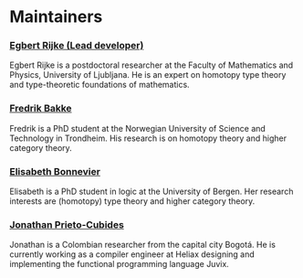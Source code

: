 # Maintainers

### [Egbert Rijke (Lead developer)](https://users.fmf.uni-lj.si/rijke/)
  
Egbert Rijke is a postdoctoral researcher at the Faculty of Mathematics and Physics, University of Ljubljana. He is an expert on homotopy type theory and type-theoretic foundations of mathematics.

### [Fredrik Bakke](https://www.ntnu.no/ansatte/fredrik.bakke)

Fredrik is a PhD student at the Norwegian University of Science and Technology in Trondheim. His research is on homotopy theory and higher category theory.

### [Elisabeth Bonnevier](https://elisabeth.bonnevier.one)

Elisabeth is a PhD student in logic at the University of Bergen. Her research interests are (homotopy) type theory and higher category theory.

### [Jonathan Prieto-Cubides](https://jonaprieto.github.io)

Jonathan is a Colombian researcher from the capital city Bogotá. He is currently working as a compiler engineer at Heliax designing and implementing the functional programming language Juvix.
  
